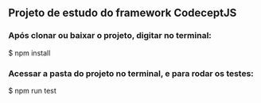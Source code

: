 ## Projeto de estudo do framework CodeceptJS

### Após clonar ou baixar o projeto, digitar no terminal:

$ npm install

### Acessar a pasta do projeto no terminal, e para rodar os testes:

$ npm run test
